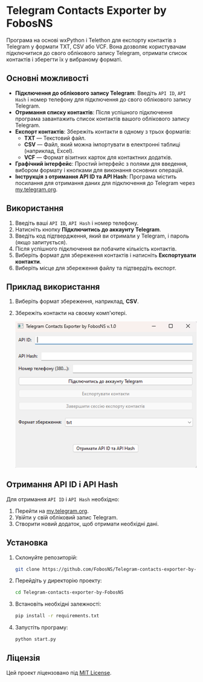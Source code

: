 # Telegram Contacts Exporter by FobosNS

Програма на основі wxPython і Telethon для експорту контактів з Telegram у формати TXT, CSV або VCF. Вона дозволяє користувачам підключитися до свого облікового запису Telegram, отримати список контактів і зберегти їх у вибраному форматі.

## Основні можливості

- **Підключення до облікового запису Telegram**: Введіть `API ID`, `API Hash` і номер телефону для підключення до свого облікового запису Telegram.
- **Отримання списку контактів**: Після успішного підключення програма завантажить список контактів вашого облікового запису Telegram.
- **Експорт контактів**: Збережіть контакти в одному з трьох форматів:
  - **TXT** — Текстовий файл.
  - **CSV** — Файл, який можна імпортувати в електронні таблиці (наприклад, Excel).
  - **VCF** — Формат візитних карток для контактних додатків.
- **Графічний інтерфейс**: Простий інтерфейс з полями для введення, вибором формату і кнопками для виконання основних операцій.
- **Інструкція з отримання API ID та API Hash**: Програма містить посилання для отримання даних для підключення до Telegram через [my.telegram.org](https://my.telegram.org/auth).

## Використання

1. Введіть ваші `API ID`, `API Hash` і номер телефону.
2. Натисніть кнопку **Підключитись до аккаунту Telegram**.
3. Введіть код підтвердження, який ви отримали у Telegram, і пароль (якщо запитується).
4. Після успішного підключення ви побачите кількість контактів.
5. Виберіть формат для збереження контактів і натисніть **Експортувати контакти**.
6. Виберіть місце для збереження файлу та підтвердіть експорт.

## Приклад використання

1. Виберіть формат збереження, наприклад, **CSV**.
2. Збережіть контакти на своєму комп'ютері.
   
   ![Приклад інтерфейсу програми](1.png)

## Отримання API ID і API Hash

Для отримання `API ID` і `API Hash` необхідно:

1. Перейти на [my.telegram.org](https://my.telegram.org/auth).
2. Увійти у свій обліковий запис Telegram.
3. Створити новий додаток, щоб отримати необхідні дані.

## Установка

1. Склонуйте репозиторій:
    ```bash
    git clone https://github.com/FobosNS/Telegram-contacts-exporter-by-FobosNS.git
    ```

2. Перейдіть у директорію проекту:
    ```bash
    cd Telegram-contacts-exporter-by-FobosNS
    ```

3. Встановіть необхідні залежності:
    ```bash
    pip install -r requirements.txt
    ```

4. Запустіть програму:
    ```bash
    python start.py
    ```

## Ліцензія

Цей проект ліцензовано під [MIT License](LICENSE).

